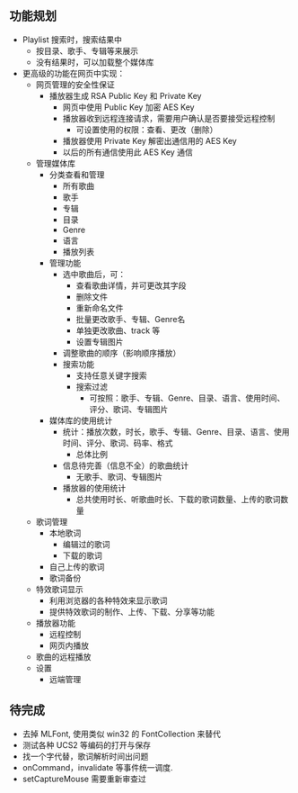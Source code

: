 ## 功能规划
* Playlist 搜索时，搜索结果中
  * 按目录、歌手、专辑等来展示
  * 没有结果时，可以加载整个媒体库
* 更高级的功能在网页中实现：
  * 网页管理的安全性保证
    * 播放器生成 RSA Public Key 和 Private Key
      * 网页中使用 Public Key 加密 AES Key
      * 播放器收到远程连接请求，需要用户确认是否要接受远程控制
        * 可设置使用的权限：查看、更改（删除）
      * 播放器使用 Private Key 解密出通信用的 AES Key
      * 以后的所有通信使用此 AES Key 通信
  * 管理媒体库
    * 分类查看和管理
      * 所有歌曲
      * 歌手
      * 专辑
      * 目录
      * Genre
      * 语言
      * 播放列表
    * 管理功能
      * 选中歌曲后，可：
        * 查看歌曲详情，并可更改其字段
        * 删除文件
        * 重新命名文件
        * 批量更改歌手、专辑、Genre名
        * 单独更改歌曲、track 等
        * 设置专辑图片
      * 调整歌曲的顺序（影响顺序播放）
      * 搜索功能
        * 支持任意关键字搜索
        * 搜索过滤
          * 可按照：歌手、专辑、Genre、目录、语言、使用时间、评分、歌词、专辑图片
    * 媒体库的使用统计
      * 统计：播放次数，时长，歌手、专辑、Genre、目录、语言、使用时间、评分、歌词、码率、格式
        * 总体比例
      * 信息待完善（信息不全）的歌曲统计
        * 无歌手、歌词、专辑图片
      * 播放器的使用统计
        * 总共使用时长、听歌曲时长、下载的歌词数量、上传的歌词数量
  * 歌词管理
    * 本地歌词
      * 编辑过的歌词
      * 下载的歌词
    * 自己上传的歌词
    * 歌词备份
  * 特效歌词显示
    * 利用浏览器的各种特效来显示歌词
    * 提供特效歌词的制作、上传、下载、分享等功能
  * 播放器功能
    * 远程控制
    * 网页内播放
  * 歌曲的远程播放
  * 设置
    * 远端管理
    

## 待完成
* 去掉 MLFont, 使用类似 win32 的 FontCollection 来替代
* 测试各种 UCS2 等编码的打开与保存
* 找一个字代替，歌词解析时间出问题
* onCommand，invalidate 等事件统一调度.
* setCaptureMouse 需要重新审查过
